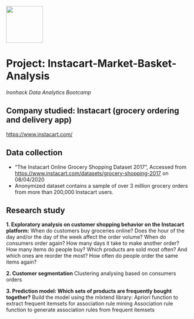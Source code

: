 <img src="https://bit.ly/2VnXWr2" width="100">

# Project: Instacart-Market-Basket-Analysis
*Ironhack Data Analytics Bootcamp*

## Company studied: Instacart (grocery ordering and delivery app) 
https://www.instacart.com/

## Data collection
- “The Instacart Online Grocery Shopping Dataset 2017”, Accessed from https://www.instacart.com/datasets/grocery-shopping-2017 on 08/04/2020
- Anonymized dataset contains a sample of over 3 million grocery orders from more than 200,000 Instacart users.

## Research study
**1. Exploratory analysis on customer shopping behavior on the Instacart platform:**
      When do customers buy groceries online?
      Does the hour of the day and/or the day of the week affect the order volume?
      When do consumers order again? How many days it take to make another order?
      How many items do people buy?
      Which products are sold most often? And which ones are reorder the most?
      How often do people order the same items again?
      
**2. Customer segmentation**
      Clustering analysing based on consumers orders

**3. Prediction model: Which sets of products are frequently bought together?**
      Build the model using the mlxtend library:
      Apriori function to extract frequent itemsets for association rule mining
      Association rule function to generate association rules from frequent itemsets

